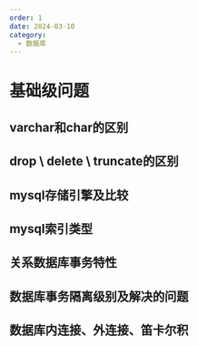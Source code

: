 ```yaml
---
order: 1
date: 2024-03-10
category: 
  - 数据库
---
```


# 基础级问题

## varchar和char的区别

## drop \ delete \ truncate的区别

## mysql存储引擎及比较

## mysql索引类型

## 关系数据库事务特性

## 数据库事务隔离级别及解决的问题

## 数据库内连接、外连接、笛卡尔积
